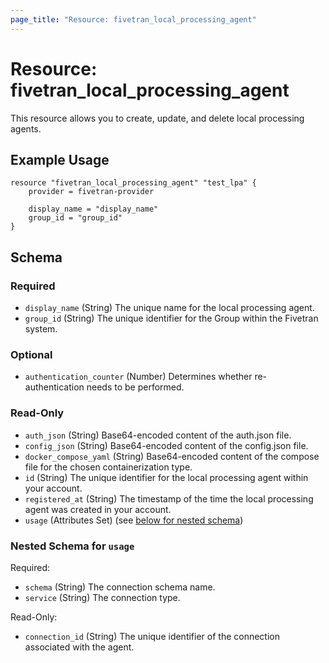 ```yaml
---
page_title: "Resource: fivetran_local_processing_agent"
---
```


# Resource: fivetran_local_processing_agent

This resource allows you to create, update, and delete local processing agents.

## Example Usage

```hcl
resource "fivetran_local_processing_agent" "test_lpa" {
    provider = fivetran-provider

    display_name = "display_name"
    group_id = "group_id"
}
```

<!-- schema generated by tfplugindocs -->
## Schema

### Required

- `display_name` (String) The unique name for the local processing agent.
- `group_id` (String) The unique identifier for the Group within the Fivetran system.

### Optional

- `authentication_counter` (Number) Determines whether re-authentication needs to be performed.

### Read-Only

- `auth_json` (String) Base64-encoded content of the auth.json file.
- `config_json` (String) Base64-encoded content of the config.json file.
- `docker_compose_yaml` (String) Base64-encoded content of the compose file for the chosen containerization type.
- `id` (String) The unique identifier for the local processing agent within your account.
- `registered_at` (String) The timestamp of the time the local processing agent was created in your account.
- `usage` (Attributes Set) (see [below for nested schema](#nestedatt--usage))

<a id="nestedatt--usage"></a>
### Nested Schema for `usage`

Required:

- `schema` (String) The connection schema name.
- `service` (String) The connection type.

Read-Only:

- `connection_id` (String) The unique identifier of the connection associated with the agent.